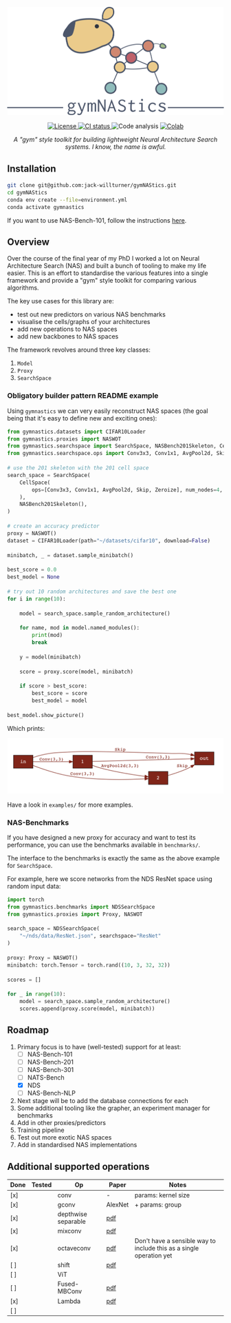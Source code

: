 ![gymNAStics](figures/capybara.png)

<p align="center">
  <!-- license -->
  <a href="https://tldrlegal.com/license/apache-license-2.0-%28apache-2.0%29">
      <img src="https://img.shields.io/github/license/jack-willturner/gymNAStics" alt="License" height="20">
  </a>
  <!-- CI status -->
  <a href="">
    <img src="https://img.shields.io/github/workflow/status/jack-willturner/gymNAStics/CI" alt="CI status" height="20">
  </a>
  <!-- Code analysis -->
  <img src="https://img.shields.io/lgtm/grade/python/github/jack-willturner/gymNAStics" alt="Code analysis" height="20">
  <!-- Getting started colab -->
  <a href="">
      <img src="https://colab.research.google.com/assets/colab-badge.svg" alt="Colab" height="20">
  </a>
</p>

<p align="center">
  <i>A "gym" style toolkit for building lightweight Neural Architecture Search systems. I know, the name is awful. </i>
</p>

## Installation 

```bash
git clone git@github.com:jack-willturner/gymNAStics.git
cd gymNAStics
conda env create --file=environment.yml
conda activate gymnastics
```

If you want to use NAS-Bench-101, follow the instructions [here](https://github.com/google-research/nasbench).


## Overview

Over the course of the final year of my PhD I worked a lot on Neural Architecture Search (NAS) and built a bunch of tooling to make my life easier. This is an effort to standardise the various features into a single framework and provide a "gym" style toolkit for comparing various algorithms.

The key use cases for this library are:
- test out new predictors on various NAS benchmarks 
- visualise the cells/graphs of your architectures
- add new operations to NAS spaces 
- add new backbones to NAS spaces

The framework revolves around three key classes:
1. `Model` 
2. `Proxy`
3. `SearchSpace`


### Obligatory builder pattern README example

Using `gymnastics` we can very easily reconstruct NAS spaces (the goal being that it's easy to define new and exciting ones):

```python
from gymnastics.datasets import CIFAR10Loader
from gymnastics.proxies import NASWOT
from gymnastics.searchspace import SearchSpace, NASBench201Skeleton, CellSpace
from gymnastics.searchspace.ops import Conv3x3, Conv1x1, AvgPool2d, Skip, Zeroize

# use the 201 skeleton with the 201 cell space
search_space = SearchSpace(
    CellSpace(
        ops=[Conv3x3, Conv1x1, AvgPool2d, Skip, Zeroize], num_nodes=4, num_edges=6
    ),
    NASBench201Skeleton(),
)

# create an accuracy predictor
proxy = NASWOT()
dataset = CIFAR10Loader(path="~/datasets/cifar10", download=False)

minibatch, _ = dataset.sample_minibatch()

best_score = 0.0
best_model = None

# try out 10 random architectures and save the best one
for i in range(10):

    model = search_space.sample_random_architecture()

    for name, mod in model.named_modules():
        print(mod)
        break

    y = model(minibatch)

    score = proxy.score(model, minibatch)

    if score > best_score:
        best_score = score
        best_model = model

best_model.show_picture()
```

Which prints:

![](figures/best_model.png)

Have a look in `examples/` for more examples.

### NAS-Benchmarks 

If you have designed a new proxy for accuracy and want to test its performance, you can use the benchmarks available in `benchmarks/`.  

The interface to the benchmarks is exactly the same as the above example for `SearchSpace`.

For example, here we score networks from the NDS ResNet space using random input data:

```python
import torch
from gymnastics.benchmarks import NDSSearchSpace
from gymnastics.proxies import Proxy, NASWOT

search_space = NDSSearchSpace(
    "~/nds/data/ResNet.json", searchspace="ResNet"
)

proxy: Proxy = NASWOT()
minibatch: torch.Tensor = torch.rand((10, 3, 32, 32))

scores = []

for _ in range(10):
    model = search_space.sample_random_architecture()
    scores.append(proxy.score(model, minibatch))
```

## Roadmap

1. Primary focus is to have (well-tested) support for at least:
   - [ ] NAS-Bench-101
   - [ ] NAS-Bench-201
   - [ ] NAS-Bench-301
   - [ ] NATS-Bench
   - [x] NDS
   - [ ] NAS-Bench-NLP
2. Next stage will be to add the database connections for each 
3. Some additional tooling like the grapher, an experiment manager for benchmarks
4. Add in other proxies/predictors
5. Training pipeline
6. Test out more exotic NAS spaces
7. Add in standardised NAS implementations

## Additional supported operations

| Done | Tested | Op                  | Paper                                         | Notes                                                               |
| ---- | ------ | ------------------- | --------------------------------------------- | ------------------------------------------------------------------- |
| [x]  |        | conv                | -                                             | params: kernel size                                                 |
| [x]  |        | gconv               | AlexNet                                       | + params: group                                                     |
| [x]  |        | depthwise separable | [pdf](https://arxiv.org/pdf/1610.02357v3.pdf) |                                                                     |
| [x]  |        | mixconv             | [pdf](https://arxiv.org/pdf/1907.09595.pdf)   |                                                                     |
| [x]  |        | octaveconv          | [pdf](https://arxiv.org/pdf/1904.05049.pdf)   | Don't have a sensible way to include this as a single operation yet |
| [ ]  |        | shift               | [pdf](https://arxiv.org/pdf/1711.08141.pdf)   |                                                                     |
| [ ]  |        | ViT                 |                                               |                                                                     |
| [ ]  |        | Fused-MBConv        | [pdf](https://arxiv.org/pdf/2104.00298.pdf)   |                                                                     |
| [x]  |        | Lambda              | [pdf](https://arxiv.org/pdf/2102.08602.pdf)   |                                                                     |
| [ ]  |        |                     |                                               |                                                                     |
